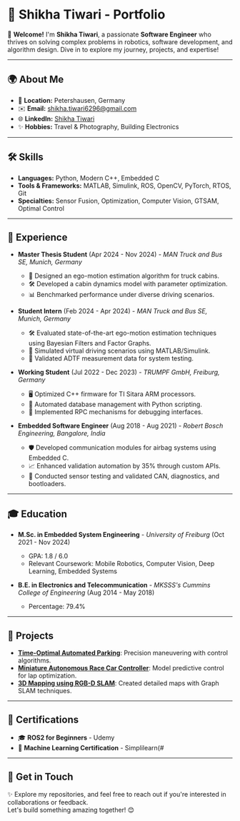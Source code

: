 # 🌟 Shikha Tiwari - Portfolio

👋 **Welcome!** I'm **Shikha Tiwari**, a passionate **Software Engineer** who thrives on solving complex problems in robotics, software development, and algorithm design. Dive in to explore my journey, projects, and expertise!

---

## 🌍 About Me

- 🏡 **Location:** Petershausen, Germany
- ✉️ **Email:** [shikha.tiwari6296@gmail.com](mailto:shikha.tiwari6296@gmail.com)
- 🌐 **LinkedIn:** [Shikha Tiwari](https://www.linkedin.com/in/shikha-tiwari-6ab48613b/)
- ✨ **Hobbies:** Travel & Photography, Building Electronics

---

## 🛠️ Skills

- **Languages:** Python, Modern C++, Embedded C
- **Tools & Frameworks:** MATLAB, Simulink, ROS, OpenCV, PyTorch, RTOS, Git
- **Specialties:** Sensor Fusion, Optimization, Computer Vision, GTSAM, Optimal Control

---

## 💼 Experience

- **Master Thesis Student** (Apr 2024 - Nov 2024) - *MAN Truck and Bus SE, Munich, Germany*  
  - 🚚 Designed an ego-motion estimation algorithm for truck cabins.
  - 🛠️ Developed a cabin dynamics model with parameter optimization.
  - 📊 Benchmarked performance under diverse driving scenarios.

- **Student Intern** (Feb 2024 - Apr 2024) - *MAN Truck and Bus SE, Munich, Germany*  
  - 🛠️ Evaluated state-of-the-art ego-motion estimation techniques using Bayesian Filters and Factor Graphs.
  - 🚗 Simulated virtual driving scenarios using MATLAB/Simulink.
  - 🧪 Validated ADTF measurement data for system testing.

- **Working Student** (Jul 2022 - Dec 2023) - *TRUMPF GmbH, Freiburg, Germany*  
  - 🖥️ Optimized C++ firmware for TI Sitara ARM processors.
  - 🔄 Automated database management with Python scripting.
  - 🔧 Implemented RPC mechanisms for debugging interfaces.

- **Embedded Software Engineer** (Aug 2018 - Aug 2021) - *Robert Bosch Engineering, Bangalore, India*  
  - 🛡️ Developed communication modules for airbag systems using Embedded C.
  - 📈 Enhanced validation automation by 35% through custom APIs.
  - 🧪 Conducted sensor testing and validated CAN, diagnostics, and bootloaders.

---

## 🎓 Education

- **M.Sc. in Embedded System Engineering** - *University of Freiburg* (Oct 2021 - Nov 2024)  
  - GPA: 1.8 / 6.0  
  - Relevant Coursework: Mobile Robotics, Computer Vision, Deep Learning, Embedded Systems

- **B.E. in Electronics and Telecommunication** - *MKSSS's Cummins College of Engineering* (Aug 2014 - May 2018)  
  - Percentage: 79.4%

---

## 🚀 Projects

- **[Time-Optimal Automated Parking](https://github.com/shikha6926/Automated-Parallel-Parking)**: Precision maneuvering with control algorithms.  
- **[Miniature Autonomous Race Car Controller](https://github.com/shikha6926/Race_Car_MPCC_Controller)**: Model predictive control for lap optimization.  
- **[3D Mapping using RGB-D SLAM](https://github.com/shikha6926/RGBD-SLAM-FreiCAR-LAB)**: Created detailed maps with Graph SLAM techniques.  

---

## 📜 Certifications

- 🎓 **ROS2 for Beginners** - Udemy
- 🤖 **Machine Learning Certification** - Simplilearn(#

---

## 🤝 Get in Touch

✨ Explore my repositories, and feel free to reach out if you're interested in collaborations or feedback.  
Let's build something amazing together! 😊
